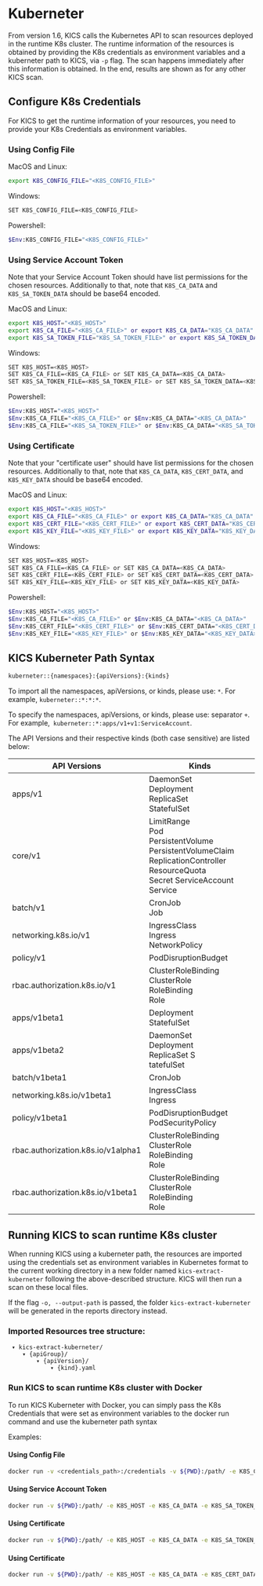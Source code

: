 # Kuberneter

From version 1.6, KICS calls the Kubernetes API to scan resources deployed in the runtime K8s cluster. The runtime information of the resources is obtained by providing the K8s credentials as environment variables and a kuberneter path to KICS, via `-p` flag. The scan happens immediately after this information is obtained. In the end, results are shown as for any other KICS scan.


## Configure K8s Credentials

For KICS to get the runtime information of your resources, you need to provide your K8s Credentials as environment variables.

### Using Config File

MacOS and Linux:
```sh
export K8S_CONFIG_FILE="<K8S_CONFIG_FILE>"
```

Windows:

```sh
SET K8S_CONFIG_FILE=<K8S_CONFIG_FILE>
```

Powershell:

```sh
$Env:K8S_CONFIG_FILE="<K8S_CONFIG_FILE>"
```

### Using Service Account Token

Note that your Service Account Token should have list permissions for the chosen resources. Additionally to that, note that `K8S_CA_DATA` and `K8S_SA_TOKEN_DATA` should be base64 encoded.

MacOS and Linux:
```sh
export K8S_HOST="<K8S_HOST>"
export K8S_CA_FILE="<K8S_CA_FILE>" or export K8S_CA_DATA="K8S_CA_DATA"
export K8S_SA_TOKEN_FILE="K8S_SA_TOKEN_FILE>" or export K8S_SA_TOKEN_DATA="K8S_SA_TOKEN_DATA"
```

Windows:

```sh
SET K8S_HOST=<K8S_HOST>
SET K8S_CA_FILE=<K8S_CA_FILE> or SET K8S_CA_DATA=<K8S_CA_DATA>
SET K8S_SA_TOKEN_FILE=<K8S_SA_TOKEN_FILE> or SET K8S_SA_TOKEN_DATA=<K8S_SA_TOKEN_DATA>
```

Powershell:

```sh
$Env:K8S_HOST="<K8S_HOST>"
$Env:K8S_CA_FILE="<K8S_CA_FILE>" or $Env:K8S_CA_DATA="<K8S_CA_DATA>"
$Env:K8S_CA_FILE="<K8S_SA_TOKEN_FILE>" or $Env:K8S_CA_DATA="<K8S_SA_TOKEN_DATA>"
```


### Using Certificate

Note that your "certificate user" should have list permissions for the chosen resources. Additionally to that, note that `K8S_CA_DATA`, `K8S_CERT_DATA`, and `K8S_KEY_DATA` should be base64 encoded.

MacOS and Linux:
```sh
export K8S_HOST="<K8S_HOST>"
export K8S_CA_FILE="<K8S_CA_FILE>" or export K8S_CA_DATA="K8S_CA_DATA"
export K8S_CERT_FILE="<K8S_CERT_FILE>" or export K8S_CERT_DATA="K8S_CERT_DATA"
export K8S_KEY_FILE="<K8S_KEY_FILE>" or export K8S_KEY_DATA="K8S_KEY_DATA"
```

Windows:

```sh
SET K8S_HOST=<K8S_HOST>
SET K8S_CA_FILE=<K8S_CA_FILE> or SET K8S_CA_DATA=<K8S_CA_DATA>
SET K8S_CERT_FILE=<K8S_CERT_FILE> or SET K8S_CERT_DATA=<K8S_CERT_DATA>
SET K8S_KEY_FILE=<K8S_KEY_FILE> or SET K8S_KEY_DATA=<K8S_KEY_DATA>
```

Powershell:

```sh
$Env:K8S_HOST="<K8S_HOST>"
$Env:K8S_CA_FILE="<K8S_CA_FILE>" or $Env:K8S_CA_DATA="<K8S_CA_DATA>"
$Env:K8S_CERT_FILE="<K8S_CERT_FILE>" or $Env:K8S_CERT_DATA="<K8S_CERT_DATA>"
$Env:K8S_KEY_FILE="<K8S_KEY_FILE>" or $Env:K8S_KEY_DATA="<K8S_KEY_DATA>"
```

## KICS Kuberneter Path Syntax

```sh
kuberneter::{namespaces}:{apiVersions}:{kinds}
```

To import all the namespaces, apiVersions, or kinds, please use: `*`. For example, `kuberneter::*:*:*`.

To specify the namespaces, apiVersions, or kinds, please use: separator `+`. For example,` kuberneter::*:apps/v1+v1:ServiceAccount`.

The API Versions and their respective kinds (both case sensitive) are listed below:

| API Versions                       | Kinds                                                                                                                   |
|------------------------------------|-------------------------------------------------------------------------------------------------------------------------|
| apps/v1                            | DaemonSet <br/>Deployment <br/>ReplicaSet <br/>StatefulSet                                                                             |
| core/v1                                 | LimitRange <br/>Pod <br/>PersistentVolume <br/>PersistentVolumeClaim <br/>ReplicationController <br/>ResourceQuota <br/>Secret ServiceAccount Service |
| batch/v1                           | CronJob <br/>Job                                                                                                             |
| networking.k8s.io/v1               | IngressClass <br/>Ingress <br/>NetworkPolicy                                                                                      |
| policy/v1                          | PodDisruptionBudget                                                                                                     |
| rbac.authorization.k8s.io/v1       | ClusterRoleBinding <br/>ClusterRole <br/>RoleBinding <br/>Role                                                                         |
| apps/v1beta1                       | Deployment <br/>StatefulSet                                                                                                  |
| apps/v1beta2                       | DaemonSet <br/>Deployment <br/>ReplicaSet S<br/>tatefulSet                                                                             |
| batch/v1beta1                      | CronJob                                                                                                                 |
| networking.k8s.io/v1beta1          | IngressClass <br/>Ingress                                                                                                    |
| policy/v1beta1                     | PodDisruptionBudget <br/>PodSecurityPolicy                                                                                   |
| rbac.authorization.k8s.io/v1alpha1 | ClusterRoleBinding <br/>ClusterRole <br/>RoleBinding <br/>Role                                                                         |
| rbac.authorization.k8s.io/v1beta1  | ClusterRoleBinding <br/>ClusterRole <br/>RoleBinding <br/>Role                                                                         |


## Running KICS to scan runtime K8s cluster

When running KICS using a kuberneter path, the resources are imported using the credentials set as environment variables in Kubernetes format to the current working directory in a new folder named `kics-extract-kuberneter` following the above-described structure.
KICS will then run a scan on these local files.

If the flag `-o, --output-path` is passed, the folder `kics-extract-kuberneter` will be generated in the reports directory instead.

### Imported Resources tree structure:

```
 ▾ kics-extract-kuberneter/
    ▾ {apiGroup}/
        ▾ {apiVersion}/
            ▾ {kind}.yaml
```

### Run KICS to scan runtime K8s cluster with Docker

To run KICS Kuberneter with Docker, you can simply pass the K8s Credentials that were set as environment variables to the docker run command and use the kuberneter path syntax

Examples:


#### Using Config File
```sh
docker run -v <credentials_path>:/credentials -v ${PWD}:/path/ -e K8S_CONFIG_FILE=/credentials/<config-file-name> checkmarx/kics:latest scan -p "kuberneter::*:*:*" -v --no-progress -o /path/results
```

#### Using Service Account Token
```sh
docker run -v ${PWD}:/path/ -e K8S_HOST -e K8S_CA_DATA -e K8S_SA_TOKEN_DATA kuberneter scan -p "kuberneter::*:*:*" -v --no-progress -o /path/results
```

#### Using Certificate
```sh
docker run -v ${PWD}:/path/ -e K8S_HOST -e K8S_CA_DATA -e K8S_SA_TOKEN_DATA kuberneter scan -p "kuberneter::*:*:*" -v --no-progress -o /path/results
```

#### Using Certificate
```sh
docker run -v ${PWD}:/path/ -e K8S_HOST -e K8S_CA_DATA -e K8S_CERT_DATA -e K8S_KEY_DATA checkmarx/kics:latest scan -p "kuberneter::*:*:*" -v --no-progress -o /path/results
```
